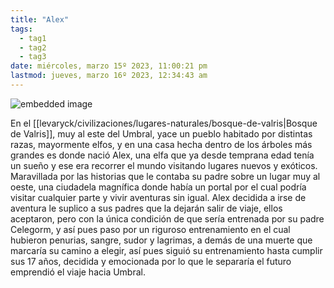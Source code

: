 ```yaml
---
title: "Alex"
tags:
  - tag1
  - tag2
  - tag3
date: miércoles, marzo 15º 2023, 11:00:21 pm
lastmod: jueves, marzo 16º 2023, 12:34:43 am
---
```


![embedded image](https://assets.legendkeeper.com/6c2542ff-af6e-4baf-b080-c1bdea792a75.png "Attachment")

En el [[levaryck/civilizaciones/lugares-naturales/bosque-de-valris|Bosque de Valris]], muy al este del Umbral, yace un pueblo habitado por distintas razas, mayormente elfos, y en una casa hecha dentro de los árboles más grandes es donde nació Alex, una elfa que ya desde temprana edad tenía un sueño y ese era recorrer el mundo visitando lugares nuevos y exóticos. Maravillada por las historias que le contaba su padre sobre un lugar muy al oeste, una ciudadela magnífica donde había un portal por el cual podría visitar cualquier parte y vivir aventuras sin igual. Alex decidida a irse de aventura le suplico a sus padres que la dejarán salir de viaje, ellos aceptaron, pero con la única condición de que sería entrenada por su padre Celegorm, y así pues paso por un riguroso entrenamiento en el cual hubieron penurias, sangre, sudor y lagrimas, a demás de una muerte que marcaría su camino a elegir, así pues siguió su entrenamiento hasta cumplir sus 17 años, decidida y emocionada por lo que le separaría el futuro emprendió el viaje hacia Umbral.